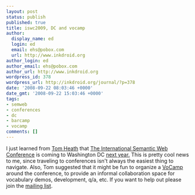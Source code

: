 ```yaml
---
layout: post
status: publish
published: true
title: iswc2009, DC and vocamp
author:
  display_name: ed
  login: ed
  email: ehs@pobox.com
  url: http://www.inkdroid.org
author_login: ed
author_email: ehs@pobox.com
author_url: http://www.inkdroid.org
wordpress_id: 378
wordpress_url: http://inkdroid.org/journal/?p=378
date: '2008-09-22 08:03:46 +0000'
date_gmt: '2008-09-22 15:03:46 +0000'
tags:
- semweb
- conferences
- dc
- barcamp
- vocamp
comments: []
---
```


<p>I just learned from <a href="http://tomheath.com">Tom Heath</a> that <a href="http://web.archive.org/web/20111213180703/http://iswc.semanticweb.org:80/">The International Semantic Web Conference</a> is coming to Washington DC <a href="http://iswc2009.semanticweb.org/">next year.</a> This is pretty cool news to me, since traveling to conferences isn't always the easiest thing to navigate. Also, Tom suggested that it might be fun to organize a <a href="http://vocamp.org/wiki/Main_Page">VoCamp</a> around the conference, to provide an informal collaboration space for vocabulary demos, development, q/a, etc. If you want to help out please join the <a href="http://vocamp.org/wiki/Main_Page#VoCamp_Mailing_List">mailing list</a>.</p>
